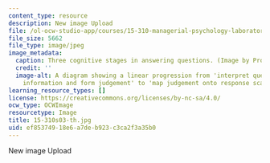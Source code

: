 ```yaml
---
content_type: resource
description: New image Upload
file: /ol-ocw-studio-app/courses/15-310-managerial-psychology-laboratory-spring-2003/ef85374918e6a7deb923c3ca2f3a35b0_15-310s03-th.jpg
file_size: 5662
file_type: image/jpeg
image_metadata:
  caption: Three cognitive stages in answering questions. (Image by Prof. Dan Ariely.)
  credit: ''
  image-alt: A diagram showing a linear progression from 'interpret question' to 'retrive
    information and form judgement' to 'map judgement onto response scale'.
learning_resource_types: []
license: https://creativecommons.org/licenses/by-nc-sa/4.0/
ocw_type: OCWImage
resourcetype: Image
title: 15-310s03-th.jpg
uid: ef853749-18e6-a7de-b923-c3ca2f3a35b0
---
```

New image Upload